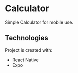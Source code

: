 # Calculator

Simple Calculator for mobile use.

## Technologies

Project is created with:

- React Native
- Expo

